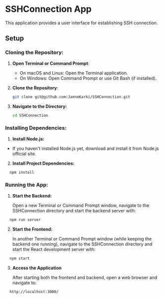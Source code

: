 # SSHConnection App

This application provides a user interface for establishing SSH connection.


## Setup

### Cloning the Repository:

1. **Open Terminal or Command Prompt**:
    - On macOS and Linux: Open the Terminal application.
    - On Windows: Open Command Prompt or use Git Bash (if installed).

2. **Clone the Repository**:
   ```bash
   git clone git@github.com:JanneKarki/SSHConnection.git
2. **Navigate to the Directory:**
   ```bash
   cd SSHConnection

### **Installing Dependencies:**

1. **Install Node.js:**
 - If you haven't installed Node.js yet, download and install it from Node.js official site.

2. **Install Project Dependencies:**
  ```bash
    npm install
  ```
### Running the App:
1. **Start the Backend:**
   
   Open a new Terminal or Command Prompt window, navigate to the SSHConnection directory and start the backend server with:
```bash
  npm run server
```
2. **Start the Frontend:**
   
   In another Terminal or Command Prompt window (while keeping the backend one running), navigate to the SSHConnection directory and start the React development server with:
```bash
  npm start
```
3. **Access the Application**
   
   After starting both the frontend and backend, open a web browser and navigate to:
```bash
  http://localhost:3000/
```

   
